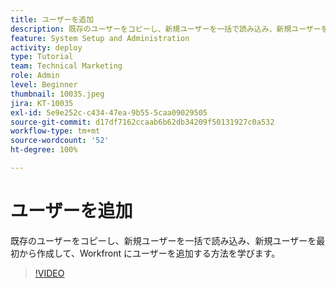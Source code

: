 ```yaml
---
title: ユーザーを追加
description: 既存のユーザーをコピーし、新規ユーザーを一括で読み込み、新規ユーザーを最初から作成して、Workfront にユーザーを追加する方法を学びます。
feature: System Setup and Administration
activity: deploy
type: Tutorial
team: Technical Marketing
role: Admin
level: Beginner
thumbnail: 10035.jpeg
jira: KT-10035
exl-id: 5e9e252c-c434-47ea-9b55-5caa09029505
source-git-commit: d17df7162ccaab6b62db34209f50131927c0a532
workflow-type: tm+mt
source-wordcount: '52'
ht-degree: 100%

---
```


# ユーザーを追加

既存のユーザーをコピーし、新規ユーザーを一括で読み込み、新規ユーザーを最初から作成して、Workfront にユーザーを追加する方法を学びます。

>[!VIDEO](https://video.tv.adobe.com/v/3427085/?quality=12&learn=on&enablevpops)

